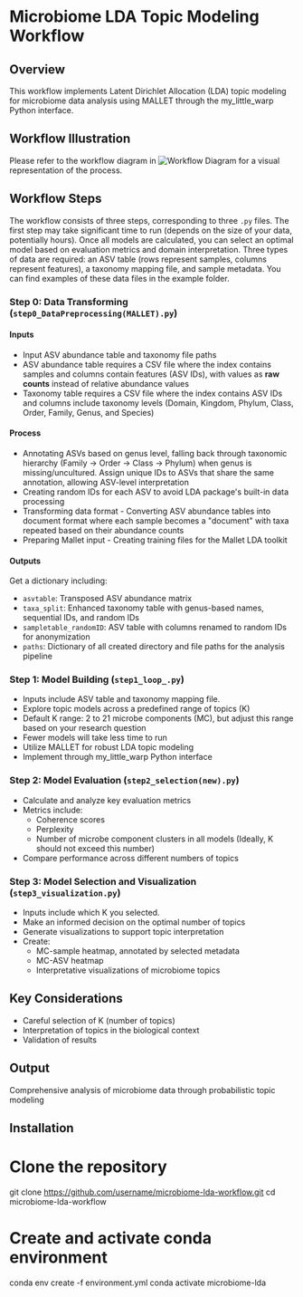 # Microbiome LDA Topic Modeling Workflow

## Overview
This workflow implements Latent Dirichlet Allocation (LDA) topic modeling for microbiome data analysis using MALLET through the my_little_warp Python interface.

## Workflow Illustration
Please refer to the workflow diagram in ![Workflow Diagram](figures/workflow.drawio.svg) for a visual representation of the process.

## Workflow Steps
The workflow consists of three steps, corresponding to three `.py` files. The first step may take significant time to run (depends on the size of your data, potentially hours). Once all models are calculated, you can select an optimal model based on evaluation metrics and domain interpretation.
Three types of data are required: an ASV table (rows represent samples, columns represent features), a taxonomy mapping file, and sample metadata. You can find examples of these data files in the example folder.

### Step 0: Data Transforming (`step0_DataPreprocessing(MALLET).py`)

#### Inputs

- Input ASV abundance table and taxonomy file paths
- ASV abundance table requires a CSV file where the index contains samples and columns contain features (ASV IDs), with values as **raw counts** instead of relative abundance values
- Taxonomy table requires a CSV file where the index contains ASV IDs and columns include taxonomy levels (Domain, Kingdom, Phylum, Class, Order, Family, Genus, and Species)

#### Process

- Annotating ASVs based on genus level, falling back through taxonomic hierarchy (Family → Order → Class → Phylum) when genus is missing/uncultured. Assign unique IDs to ASVs that share the same annotation, allowing ASV-level interpretation
- Creating random IDs for each ASV to avoid LDA package's built-in data processing
- Transforming data format - Converting ASV abundance tables into document format where each sample becomes a "document" with taxa repeated based on their abundance counts
- Preparing Mallet input - Creating training files for the Mallet LDA toolkit

#### Outputs

Get a dictionary including:
- `asvtable`: Transposed ASV abundance matrix
- `taxa_split`: Enhanced taxonomy table with genus-based names, sequential IDs, and random IDs
- `sampletable_randomID`: ASV table with columns renamed to random IDs for anonymization
- `paths`: Dictionary of all created directory and file paths for the analysis pipeline

### Step 1: Model Building (`step1_loop_.py`)
- Inputs include ASV table and taxonomy mapping file.
- Explore topic models across a predefined range of topics (K)
- Default K range: 2 to 21 microbe components (MC), but adjust this range based on your research question
- Fewer models will take less time to run
- Utilize MALLET for robust LDA topic modeling
- Implement through my_little_warp Python interface

### Step 2: Model Evaluation (`step2_selection(new).py`)
- Calculate and analyze key evaluation metrics
- Metrics include:
  - Coherence scores
  - Perplexity
  - Number of microbe component clusters in all models (Ideally, K should not exceed this number)
- Compare performance across different numbers of topics

### Step 3: Model Selection and Visualization (`step3_visualization.py`)
- Inputs include which K you selected.
- Make an informed decision on the optimal number of topics
- Generate visualizations to support topic interpretation
- Create:
  - MC-sample heatmap, annotated by selected metadata
  - MC-ASV heatmap
  - Interpretative visualizations of microbiome topics

## Key Considerations
- Careful selection of K (number of topics)
- Interpretation of topics in the biological context
- Validation of results

## Output
Comprehensive analysis of microbiome data through probabilistic topic modeling

## Installation

# Clone the repository
git clone https://github.com/username/microbiome-lda-workflow.git
cd microbiome-lda-workflow

# Create and activate conda environment
conda env create -f environment.yml
conda activate microbiome-lda
